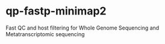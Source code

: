 # qp-fastp-minimap2
Fast QC and host filtering for Whole Genome Sequencing and Metatranscriptomic sequencing 
